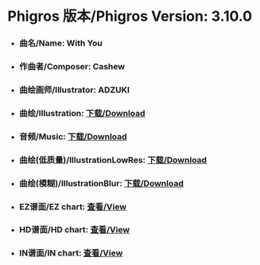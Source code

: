 
# Phigros 版本/Phigros Version:  3.10.0

- ### __曲名/Name:  With You__

- ### __作曲者/Composer:  Cashew__

- ### __曲绘画师/Illustrator:  ADZUKI__

- ### __曲绘/Illustration:  [下载/Download](https://github.com/Po6647A/PAR/releases/download/3.10.0/1044.png)__

- ### __音频/Music:  [下载/Download](https://github.com/Po6647A/PAR/releases/download/3.10.0/1758.ogg)__

- ### __曲绘(低质量)/IllustrationLowRes:  [下载/Download](https://github.com/Po6647A/PAR/releases/download/3.10.0/1536.png)__

- ### __曲绘(模糊)/IllustrationBlur:  [下载/Download](https://github.com/Po6647A/PAR/releases/download/3.10.0/1290.png)__


- ### __EZ谱面/EZ chart:  [查看/View](./EZ.json/index.html)__

- ### __HD谱面/HD chart:  [查看/View](./HD.json/index.html)__

- ### __IN谱面/IN chart:  [查看/View](./IN.json/index.html)__
